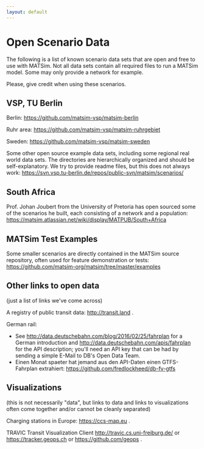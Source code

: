 ```yaml
---
layout: default
---
```


Open Scenario Data
==================

The following is a list of known scenario data sets that are open and free to use with MATSim. Not all data sets contain all required files to run a MATSim model. Some may only provide a network for example.

Please, give credit when using these scenarios.

VSP, TU Berlin
--------------

Berlin:
<https://github.com/matsim-vsp/matsim-berlin>

Ruhr area: <https://github.com/matsim-vsp/matsim-ruhrgebiet>

Sweden: <https://github.com/matsim-vsp/matsim-sweden>

Some other open source example data sets, including some regional real world data sets. The directories are hierarchically organized and should be self-explanatory. We try to provide readme files, but this does not always work:
<https://svn.vsp.tu-berlin.de/repos/public-svn/matsim/scenarios/>

South Africa
------------

Prof. Johan Joubert from the University of Pretoria has open sourced some of the scenarios he built, each consisting of a network and a population:
<https://matsim.atlassian.net/wiki/display/MATPUB/South+Africa>

MATSim Test Examples
--------------------
Some smaller scenarios are directly contained in the MATSim source repository, often used for feature demonstration or tests: <https://github.com/matsim-org/matsim/tree/master/examples>

<!-- matsimExamples -->
<!-- -------------- -->
<!-- There is also a separate "matsimExamples" repository on our GitHub site, but that seems to be rarely used. -->

<!-- (We are on the way to retire this. kai, oct'17) -->



Other links to open data
------------------------
(just a list of links we've come across)

A registry of public transit data: <http://transit.land> .

German rail:

- See <http://data.deutschebahn.com/blog/2016/02/25/fahrplan> for a German introduction and <http://data.deutschebahn.com/apis/fahrplan> for the API description; you'll need an API key that can be had by sending a simple E-Mail to DB's Open Data Team.
- Einen Monat spaeter hat jemand aus den API-Daten einen GTFS-Fahrplan extrahiert: <https://github.com/fredlockheed/db-fv-gtfs>


Visualizations
--------------

(this is not necessarily "data", but links to data and links to visualizations often come together and/or cannot be cleanly separated)

Charging stations in Europe: <https://ccs-map.eu> .

TRAVIC Transit Visualization Client <http://travic.cs.uni-freiburg.de/> or <https://tracker.geops.ch> or <https://github.com/geops> .
